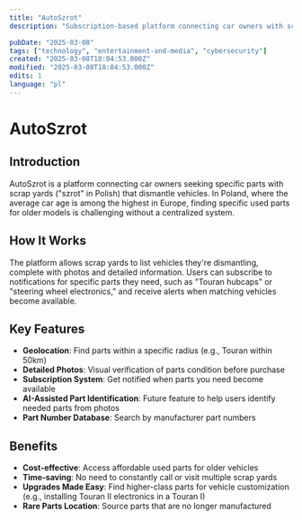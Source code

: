 ```yaml
---
title: "AutoSzrot"
description: "Subscription-based platform connecting car owners with scrap yards for finding specific used parts with geolocation and photo verification"

pubDate: "2025-03-08"
tags: ["technology", "entertainment-and-media", "cybersecurity"]
created: "2025-03-08T18:04:53.000Z"
modified: "2025-03-08T18:04:53.000Z"
edits: 1
language: "pl"
---
```


# AutoSzrot

## Introduction
AutoSzrot is a platform connecting car owners seeking specific parts with scrap yards ("szrot" in Polish) that dismantle vehicles. In Poland, where the average car age is among the highest in Europe, finding specific used parts for older models is challenging without a centralized system.

## How It Works
The platform allows scrap yards to list vehicles they're dismantling, complete with photos and detailed information. Users can subscribe to notifications for specific parts they need, such as "Touran hubcaps" or "steering wheel electronics," and receive alerts when matching vehicles become available.

## Key Features
- **Geolocation**: Find parts within a specific radius (e.g., Touran within 50km)
- **Detailed Photos**: Visual verification of parts condition before purchase
- **Subscription System**: Get notified when parts you need become available
- **AI-Assisted Part Identification**: Future feature to help users identify needed parts from photos
- **Part Number Database**: Search by manufacturer part numbers

## Benefits
- **Cost-effective**: Access affordable used parts for older vehicles
- **Time-saving**: No need to constantly call or visit multiple scrap yards
- **Upgrades Made Easy**: Find higher-class parts for vehicle customization (e.g., installing Touran II electronics in a Touran I)
- **Rare Parts Location**: Source parts that are no longer manufactured

